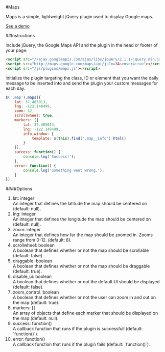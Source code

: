 #Maps

Maps is a simple, lightweight jQuery plugin used to display Google maps.

<a href="http://michael-lynch.github.io/maps/" target="_blank">See a demo</a>

##Instructions

Include jQuery, the Google Maps API and the plugin in the head or footer of your page.

```html
<script src="//ajax.googleapis.com/ajax/libs/jquery/2.1.1/jquery.min.js"></script>
<script src="http://maps.google.com/maps/api/js?v=3&sensor=true"></script>
<script src="/js/plugins/maps.js"></script>
```
    
Initialize the plugin targeting the class, ID or element that you want the daily message to be inserted into and send the plugin your custom messages for each day. 

```js
$('.map').maps({
	lat: 37.485013,
	lng: -122.148499,
	zoom: 12,
	scrollwheel: true,
	markers: [{
		lat: 37.485013,
		lng: -122.148499,
		info_window: {
			template: $(this).find('.map__info').html()
		}
	}],
	success: function() {
	    console.log('Success!');
	},
	error: function() {
	    console.log('Something went wrong.');
	}		
});
```
	
####Options

<ol>

<li>
lat: integer
<br />An integer that defines the latitude the map should be centered on (default: null).
</li>

<li>
lng: integer
<br />An integer that defines the longitude the map should be centered on (default: null).
</li>

<li>
zoom: integer
<br />An integer that defines how far the map should be zoomed in. Zooms range from 0-12. (default: 8).
</li>

<li>
scrollwheel: boolean
<br />A boolean that defines whether or not the map should be scrollable (default: false).
</li>

<li>
draggable: boolean
<br />A boolean that defines whether or not the map should be draggable (default: true).
</li>

<li>
disable_ui: boolean
<br />A boolean that defines whether or not the default UI should be displayed (default: false).
</li>

<li>
zoom_control: boolean
<br />A boolean that defines whether or not the user can zoom in and out on the map (default: true).
</li>

<li>
markers: []
<br />An array of objects that define each marker that should be displayed on the map (default: null).
</li>

<li>success: function()
<br />A callback function that runs if the plugin is successfull (default: `function()`). 
</li>

<li>error: function()
<br />A callback function that runs if the plugin fails (default: `function()`). 
</li>

</ol>		